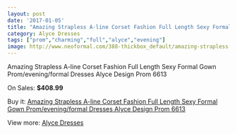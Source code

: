 ```yaml
---
layout: post
date: '2017-01-05'
title: "Amazing Strapless A-line Corset Fashion Full Length Sexy Formal Gown Prom/evening/formal Dresses Alyce Design Prom 6613"
category: Alyce Dresses
tags: ["prom","charming","full","alyce","evening"]
image: http://www.neoformal.com/388-thickbox_default/amazing-strapless-a-line-corset-fashion-full-length-sexy-formal-gown-prom-evening-formal-dresses-alyce-design-prom-6613.jpg
---
```

Amazing Strapless A-line Corset Fashion Full Length Sexy Formal Gown Prom/evening/formal Dresses Alyce Design Prom 6613

On Sales: **$408.99**
<a href="https://www.neoformal.com/en/alyce-dresses/135-amazing-strapless-a-line-corset-fashion-full-length-sexy-formal-gown-prom-evening-formal-dresses-alyce-design-prom-6613.html"><amp-img layout="responsive" width="600" height="600" src="//www.neoformal.com/388-thickbox_default/amazing-strapless-a-line-corset-fashion-full-length-sexy-formal-gown-prom-evening-formal-dresses-alyce-design-prom-6613.jpg" alt="Amazing Strapless A-line Corset Fashion Full Length Sexy Formal Gown Prom/evening/formal Dresses Alyce Design Prom 6613 0" /></a>
<a href="https://www.neoformal.com/en/alyce-dresses/135-amazing-strapless-a-line-corset-fashion-full-length-sexy-formal-gown-prom-evening-formal-dresses-alyce-design-prom-6613.html"><amp-img layout="responsive" width="600" height="600" src="//www.neoformal.com/389-thickbox_default/amazing-strapless-a-line-corset-fashion-full-length-sexy-formal-gown-prom-evening-formal-dresses-alyce-design-prom-6613.jpg" alt="Amazing Strapless A-line Corset Fashion Full Length Sexy Formal Gown Prom/evening/formal Dresses Alyce Design Prom 6613 1" /></a>
<a href="https://www.neoformal.com/en/alyce-dresses/135-amazing-strapless-a-line-corset-fashion-full-length-sexy-formal-gown-prom-evening-formal-dresses-alyce-design-prom-6613.html"><amp-img layout="responsive" width="600" height="600" src="//www.neoformal.com/390-thickbox_default/amazing-strapless-a-line-corset-fashion-full-length-sexy-formal-gown-prom-evening-formal-dresses-alyce-design-prom-6613.jpg" alt="Amazing Strapless A-line Corset Fashion Full Length Sexy Formal Gown Prom/evening/formal Dresses Alyce Design Prom 6613 2" /></a>

Buy it: [Amazing Strapless A-line Corset Fashion Full Length Sexy Formal Gown Prom/evening/formal Dresses Alyce Design Prom 6613](https://www.neoformal.com/en/alyce-dresses/135-amazing-strapless-a-line-corset-fashion-full-length-sexy-formal-gown-prom-evening-formal-dresses-alyce-design-prom-6613.html "Amazing Strapless A-line Corset Fashion Full Length Sexy Formal Gown Prom/evening/formal Dresses Alyce Design Prom 6613")

View more: [Alyce Dresses](https://www.neoformal.com/en/3-alyce-dresses "Alyce Dresses")